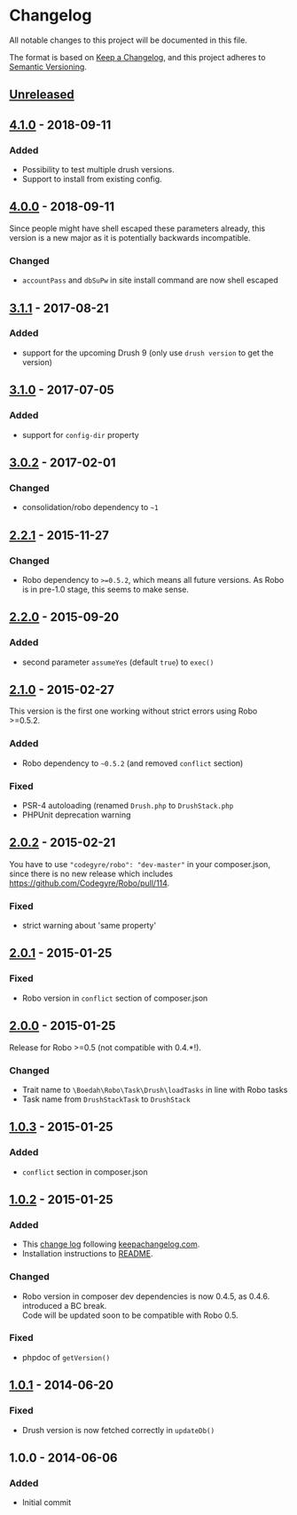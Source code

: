 # Changelog
All notable changes to this project will be documented in this file.

The format is based on [Keep a Changelog](https://keepachangelog.com/en/1.0.0/),
and this project adheres to [Semantic Versioning](https://semver.org/spec/v2.0.0.html).

## [Unreleased][unreleased]

## [4.1.0] - 2018-09-11

### Added

- Possibility to test multiple drush versions.
- Support to install from existing config.

## [4.0.0] - 2018-09-11

Since people might have shell escaped these parameters already,
this version is a new major as it is potentially backwards incompatible. 

### Changed

- `accountPass` and `dbSuPw` in site install command are now shell escaped 

## [3.1.1] - 2017-08-21

### Added

- support for the upcoming Drush 9 (only use `drush version` to get the version)

## [3.1.0] - 2017-07-05

### Added

- support for `config-dir` property

## [3.0.2] - 2017-02-01

### Changed

- consolidation/robo dependency to `~1`

## [2.2.1] - 2015-11-27

### Changed

- Robo dependency to `>=0.5.2`, which means all future versions. As Robo is in pre-1.0 stage, this seems to make sense.

## [2.2.0] - 2015-09-20

### Added

- second parameter `assumeYes` (default `true`) to `exec()`

## [2.1.0] - 2015-02-27

This version is the first one working without strict errors using Robo >=0.5.2.

### Added

- Robo dependency to `~0.5.2` (and removed `conflict` section)

### Fixed

- PSR-4 autoloading (renamed `Drush.php` to `DrushStack.php`
- PHPUnit deprecation warning

## [2.0.2] - 2015-02-21

You have to use `"codegyre/robo": "dev-master"` in your composer.json,
since there is no new release which includes https://github.com/Codegyre/Robo/pull/114.

### Fixed

- strict warning about 'same property'

## [2.0.1] - 2015-01-25

### Fixed

- Robo version in `conflict` section of composer.json

## [2.0.0] - 2015-01-25

Release for Robo >=0.5 (not compatible with 0.4.*!).

### Changed

- Trait name to `\Boedah\Robo\Task\Drush\loadTasks` in line with Robo tasks
- Task name from `DrushStackTask` to `DrushStack`

## [1.0.3] - 2015-01-25

### Added

- `conflict` section in composer.json

## [1.0.2] - 2015-01-25

### Added
- This [change log](CHANGELOG.md) following [keepachangelog.com](http://keepachangelog.com/).
- Installation instructions to [README](README.md).

### Changed
- Robo version in composer dev dependencies is now 0.4.5, as 0.4.6. introduced a BC break.<br>
  Code will be updated soon to be compatible with Robo 0.5.

### Fixed
- phpdoc of `getVersion()`

## [1.0.1] - 2014-06-20

### Fixed
- Drush version is now fetched correctly in `updateDb()`

## 1.0.0 - 2014-06-06

### Added
- Initial commit

[unreleased]: https://github.com/boedah/robo-drush/compare/3.1.1...HEAD
[1.0.1]: https://github.com/boedah/robo-drush/compare/1.0.0...1.0.1
[1.0.2]: https://github.com/boedah/robo-drush/compare/1.0.1...1.0.2
[1.0.3]: https://github.com/boedah/robo-drush/compare/1.0.2...1.0.3
[2.0.0]: https://github.com/boedah/robo-drush/compare/1.0.3...2.0.0
[2.0.1]: https://github.com/boedah/robo-drush/compare/2.0.0...2.0.1
[2.0.2]: https://github.com/boedah/robo-drush/compare/2.0.1...2.0.2
[2.1.0]: https://github.com/boedah/robo-drush/compare/2.0.2...2.1.0
[2.2.0]: https://github.com/boedah/robo-drush/compare/2.1.0...2.2.0
[2.2.1]: https://github.com/boedah/robo-drush/compare/2.2.0...2.2.1
[3.0.2]: https://github.com/boedah/robo-drush/compare/2.2.1...3.0.2
[3.1.0]: https://github.com/boedah/robo-drush/compare/3.0.2...3.1.0
[3.1.1]: https://github.com/boedah/robo-drush/compare/3.1.0...3.1.1
[4.0.0]: https://github.com/boedah/robo-drush/compare/3.1.1...4.0.0
[4.1.0]: https://github.com/boedah/robo-drush/compare/4.0.0...4.1.0
